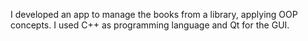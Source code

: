 I developed an app to manage the books from a library, applying OOP concepts. I used C++ as programming
language and Qt for the GUI.
